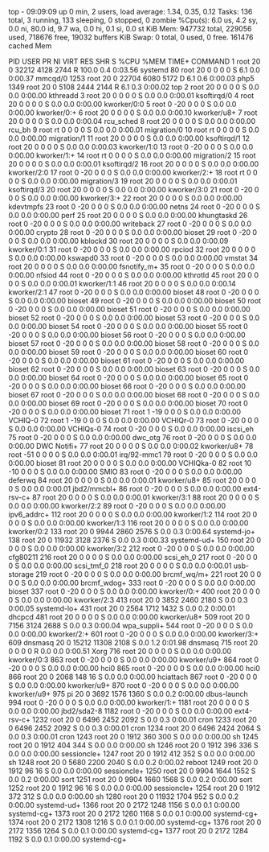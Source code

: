 top - 09:09:09 up 0 min,  2 users,  load average: 1.34, 0.35, 0.12
Tasks: 136 total,   3 running, 133 sleeping,   0 stopped,   0 zombie
%Cpu(s):  6.0 us,  4.2 sy,  0.0 ni, 80.0 id,  9.7 wa,  0.0 hi,  0.1 si,  0.0 st
KiB Mem:    947732 total,   229056 used,   718676 free,    19032 buffers
KiB Swap:        0 total,        0 used,        0 free.   161476 cached Mem

  PID USER      PR  NI    VIRT    RES    SHR S  %CPU %MEM     TIME+ COMMAND
    1 root      20   0   32212   4128   2744 R 100.0  0.4   0:03.56 systemd
   80 root      20   0       0      0      0 S   6.1  0.0   0:00.37 mmcqd/0
 1253 root      20   0   22704   6080   5172 D   6.1  0.6   0:00.03 php5
 1349 root      20   0    5108   2444   2144 R   6.1  0.3   0:00.02 top
    2 root      20   0       0      0      0 S   0.0  0.0   0:00.00 kthreadd
    3 root      20   0       0      0      0 S   0.0  0.0   0:00.01 ksoftirqd/0
    4 root      20   0       0      0      0 S   0.0  0.0   0:00.00 kworker/0:0
    5 root       0 -20       0      0      0 S   0.0  0.0   0:00.00 kworker/0:+
    6 root      20   0       0      0      0 S   0.0  0.0   0:00.10 kworker/u8+
    7 root      20   0       0      0      0 S   0.0  0.0   0:00.04 rcu_sched
    8 root      20   0       0      0      0 S   0.0  0.0   0:00.00 rcu_bh
    9 root      rt   0       0      0      0 S   0.0  0.0   0:00.01 migration/0
   10 root      rt   0       0      0      0 S   0.0  0.0   0:00.00 migration/1
   11 root      20   0       0      0      0 S   0.0  0.0   0:00.00 ksoftirqd/1
   12 root      20   0       0      0      0 S   0.0  0.0   0:00.03 kworker/1:0
   13 root       0 -20       0      0      0 S   0.0  0.0   0:00.00 kworker/1:+
   14 root      rt   0       0      0      0 S   0.0  0.0   0:00.00 migration/2
   15 root      20   0       0      0      0 S   0.0  0.0   0:00.01 ksoftirqd/2
   16 root      20   0       0      0      0 S   0.0  0.0   0:00.00 kworker/2:0
   17 root       0 -20       0      0      0 S   0.0  0.0   0:00.00 kworker/2:+
   18 root      rt   0       0      0      0 S   0.0  0.0   0:00.00 migration/3
   19 root      20   0       0      0      0 S   0.0  0.0   0:00.01 ksoftirqd/3
   20 root      20   0       0      0      0 S   0.0  0.0   0:00.00 kworker/3:0
   21 root       0 -20       0      0      0 S   0.0  0.0   0:00.00 kworker/3:+
   22 root      20   0       0      0      0 S   0.0  0.0   0:00.00 kdevtmpfs
   23 root       0 -20       0      0      0 S   0.0  0.0   0:00.00 netns
   24 root       0 -20       0      0      0 S   0.0  0.0   0:00.00 perf
   25 root      20   0       0      0      0 S   0.0  0.0   0:00.00 khungtaskd
   26 root       0 -20       0      0      0 S   0.0  0.0   0:00.00 writeback
   27 root       0 -20       0      0      0 S   0.0  0.0   0:00.00 crypto
   28 root       0 -20       0      0      0 S   0.0  0.0   0:00.00 bioset
   29 root       0 -20       0      0      0 S   0.0  0.0   0:00.00 kblockd
   30 root      20   0       0      0      0 S   0.0  0.0   0:00.09 kworker/0:1
   31 root       0 -20       0      0      0 S   0.0  0.0   0:00.00 rpciod
   32 root      20   0       0      0      0 S   0.0  0.0   0:00.00 kswapd0
   33 root       0 -20       0      0      0 S   0.0  0.0   0:00.00 vmstat
   34 root      20   0       0      0      0 S   0.0  0.0   0:00.00 fsnotify_m+
   35 root       0 -20       0      0      0 S   0.0  0.0   0:00.00 nfsiod
   44 root       0 -20       0      0      0 S   0.0  0.0   0:00.00 kthrotld
   45 root      20   0       0      0      0 S   0.0  0.0   0:00.01 kworker/1:1
   46 root      20   0       0      0      0 S   0.0  0.0   0:00.14 kworker/2:1
   47 root       0 -20       0      0      0 S   0.0  0.0   0:00.00 bioset
   48 root       0 -20       0      0      0 S   0.0  0.0   0:00.00 bioset
   49 root       0 -20       0      0      0 S   0.0  0.0   0:00.00 bioset
   50 root       0 -20       0      0      0 S   0.0  0.0   0:00.00 bioset
   51 root       0 -20       0      0      0 S   0.0  0.0   0:00.00 bioset
   52 root       0 -20       0      0      0 S   0.0  0.0   0:00.00 bioset
   53 root       0 -20       0      0      0 S   0.0  0.0   0:00.00 bioset
   54 root       0 -20       0      0      0 S   0.0  0.0   0:00.00 bioset
   55 root       0 -20       0      0      0 S   0.0  0.0   0:00.00 bioset
   56 root       0 -20       0      0      0 S   0.0  0.0   0:00.00 bioset
   57 root       0 -20       0      0      0 S   0.0  0.0   0:00.00 bioset
   58 root       0 -20       0      0      0 S   0.0  0.0   0:00.00 bioset
   59 root       0 -20       0      0      0 S   0.0  0.0   0:00.00 bioset
   60 root       0 -20       0      0      0 S   0.0  0.0   0:00.00 bioset
   61 root       0 -20       0      0      0 S   0.0  0.0   0:00.00 bioset
   62 root       0 -20       0      0      0 S   0.0  0.0   0:00.00 bioset
   63 root       0 -20       0      0      0 S   0.0  0.0   0:00.00 bioset
   64 root       0 -20       0      0      0 S   0.0  0.0   0:00.00 bioset
   65 root       0 -20       0      0      0 S   0.0  0.0   0:00.00 bioset
   66 root       0 -20       0      0      0 S   0.0  0.0   0:00.00 bioset
   67 root       0 -20       0      0      0 S   0.0  0.0   0:00.00 bioset
   68 root       0 -20       0      0      0 S   0.0  0.0   0:00.00 bioset
   69 root       0 -20       0      0      0 S   0.0  0.0   0:00.00 bioset
   70 root       0 -20       0      0      0 S   0.0  0.0   0:00.00 bioset
   71 root       1 -19       0      0      0 S   0.0  0.0   0:00.00 VCHIQ-0
   72 root       1 -19       0      0      0 S   0.0  0.0   0:00.00 VCHIQr-0
   73 root       0 -20       0      0      0 S   0.0  0.0   0:00.00 VCHIQs-0
   74 root       0 -20       0      0      0 S   0.0  0.0   0:00.00 iscsi_eh
   75 root       0 -20       0      0      0 S   0.0  0.0   0:00.00 dwc_otg
   76 root       0 -20       0      0      0 S   0.0  0.0   0:00.00 DWC Notifi+
   77 root      20   0       0      0      0 S   0.0  0.0   0:00.02 kworker/u8+
   78 root     -51   0       0      0      0 S   0.0  0.0   0:00.01 irq/92-mmc1
   79 root       0 -20       0      0      0 S   0.0  0.0   0:00.00 bioset
   81 root      20   0       0      0      0 S   0.0  0.0   0:00.00 VCHIQka-0
   82 root      10 -10       0      0      0 S   0.0  0.0   0:00.00 SMIO
   83 root       0 -20       0      0      0 S   0.0  0.0   0:00.00 deferwq
   84 root      20   0       0      0      0 S   0.0  0.0   0:00.01 kworker/u8+
   85 root      20   0       0      0      0 S   0.0  0.0   0:00.01 jbd2/mmcbl+
   86 root       0 -20       0      0      0 S   0.0  0.0   0:00.00 ext4-rsv-c+
   87 root      20   0       0      0      0 S   0.0  0.0   0:00.01 kworker/3:1
   88 root      20   0       0      0      0 S   0.0  0.0   0:00.00 kworker/2:2
   89 root       0 -20       0      0      0 S   0.0  0.0   0:00.00 ipv6_addrc+
  112 root      20   0       0      0      0 S   0.0  0.0   0:00.00 kworker/1:2
  114 root      20   0       0      0      0 S   0.0  0.0   0:00.00 kworker/1:3
  116 root      20   0       0      0      0 S   0.0  0.0   0:00.00 kworker/0:2
  133 root      20   0    9944   2860   2576 S   0.0  0.3   0:00.64 systemd-jo+
  138 root      20   0   11932   3128   2376 S   0.0  0.3   0:00.33 systemd-ud+
  150 root      20   0       0      0      0 S   0.0  0.0   0:00.00 kworker/3:2
  212 root       0 -20       0      0      0 S   0.0  0.0   0:00.00 cfg80211
  216 root      20   0       0      0      0 S   0.0  0.0   0:00.00 scsi_eh_0
  217 root       0 -20       0      0      0 S   0.0  0.0   0:00.00 scsi_tmf_0
  218 root      20   0       0      0      0 S   0.0  0.0   0:00.01 usb-storage
  219 root       0 -20       0      0      0 S   0.0  0.0   0:00.00 brcmf_wq/m+
  221 root      20   0       0      0      0 S   0.0  0.0   0:00.00 brcmf_wdog+
  333 root       0 -20       0      0      0 S   0.0  0.0   0:00.00 bioset
  337 root       0 -20       0      0      0 S   0.0  0.0   0:00.00 kworker/0:+
  400 root      20   0       0      0      0 S   0.0  0.0   0:00.00 kworker/2:3
  413 root      20   0    3852   2460   2180 S   0.0  0.3   0:00.05 systemd-lo+
  431 root      20   0    2564   1712   1432 S   0.0  0.2   0:00.01 dhcpcd
  481 root      20   0       0      0      0 S   0.0  0.0   0:00.00 kworker/u8+
  509 root      20   0    7156   3124   2688 S   0.0  0.3   0:00.04 wpa_suppli+
  544 root       0 -20       0      0      0 S   0.0  0.0   0:00.00 kworker/2:+
  601 root       0 -20       0      0      0 S   0.0  0.0   0:00.00 kworker/3:+
  609 dnsmasq   20   0   15212  11308   2108 S   0.0  1.2   0:01.98 dnsmasq
  715 root      20   0       0      0      0 R   0.0  0.0   0:00.51 Xorg
  716 root      20   0       0      0      0 S   0.0  0.0   0:00.00 kworker/0:3
  863 root       0 -20       0      0      0 S   0.0  0.0   0:00.00 kworker/u9+
  864 root       0 -20       0      0      0 S   0.0  0.0   0:00.00 hci0
  865 root       0 -20       0      0      0 S   0.0  0.0   0:00.00 hci0
  866 root      20   0    2068    148     16 S   0.0  0.0   0:00.00 hciattach
  867 root       0 -20       0      0      0 S   0.0  0.0   0:00.00 kworker/u9+
  870 root       0 -20       0      0      0 S   0.0  0.0   0:00.00 kworker/u9+
  975 pi        20   0    3692   1576   1360 S   0.0  0.2   0:00.00 dbus-launch
  994 root       0 -20       0      0      0 S   0.0  0.0   0:00.00 kworker/1:+
 1181 root      20   0       0      0      0 S   0.0  0.0   0:00.00 jbd2/sda2-8
 1182 root       0 -20       0      0      0 S   0.0  0.0   0:00.00 ext4-rsv-c+
 1232 root      20   0    6496   2452   2092 S   0.0  0.3   0:00.01 cron
 1233 root      20   0    6496   2452   2092 S   0.0  0.3   0:00.01 cron
 1234 root      20   0    6496   2424   2064 S   0.0  0.3   0:00.01 cron
 1243 root      20   0    1912    360    300 S   0.0  0.0   0:00.00 sh
 1245 root      20   0    1912    404    344 S   0.0  0.0   0:00.00 sh
 1246 root      20   0    1912    396    336 S   0.0  0.0   0:00.00 sessioncle+
 1247 root      20   0    1912    412    352 S   0.0  0.0   0:00.00 sh
 1248 root      20   0    5680   2200   2040 S   0.0  0.2   0:00.02 reboot
 1249 root      20   0    1912     96     16 S   0.0  0.0   0:00.00 sessioncle+
 1250 root      20   0    9904   1644   1552 S   0.0  0.2   0:00.00 sort
 1251 root      20   0    9904   1660   1568 S   0.0  0.2   0:00.00 sort
 1252 root      20   0    1912     96     16 S   0.0  0.0   0:00.00 sessioncle+
 1254 root      20   0    1912    372    312 S   0.0  0.0   0:00.00 sh
 1280 root      20   0   11932   1704    952 S   0.0  0.2   0:00.00 systemd-ud+
 1366 root      20   0    2172   1248   1156 S   0.0  0.1   0:00.00 systemd-cg+
 1373 root      20   0    2172   1260   1168 S   0.0  0.1   0:00.00 systemd-cg+
 1374 root      20   0    2172   1308   1216 S   0.0  0.1   0:00.00 systemd-cg+
 1376 root      20   0    2172   1356   1264 S   0.0  0.1   0:00.00 systemd-cg+
 1377 root      20   0    2172   1284   1192 S   0.0  0.1   0:00.00 systemd-cg+
